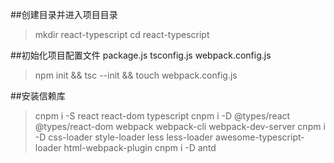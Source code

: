 ##创建目录并进入项目目录
> mkdir react-typescript
> cd react-typescript

##初始化项目配置文件 package.js tsconfig.js webpack.config.js
> npm init && tsc --init && touch webpack.config.js

##安装信赖库
> cnpm i -S react react-dom typescript
> cnpm i -D @types/react @types/react-dom webpack webpack-cli webpack-dev-server
> cnpm i -D css-loader style-loader less less-loader awesome-typescript-loader html-webpack-plugin
> cnpm i -D antd
